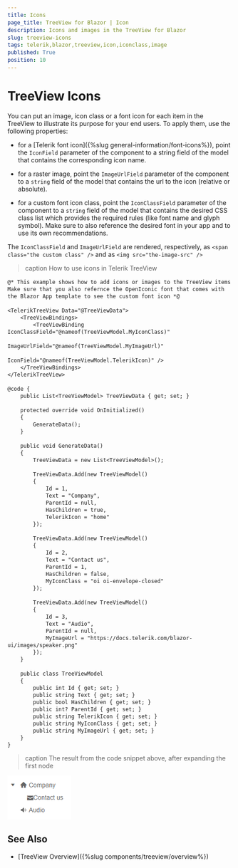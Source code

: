 ```yaml
---
title: Icons
page_title: TreeView for Blazor | Icon
description: Icons and images in the TreeView for Blazor
slug: treeview-icons
tags: telerik,blazor,treeview,icon,iconclass,image
published: True
position: 10
---
```


# TreeView Icons

You can put an image, icon class or a font icon for each item in the TreeView to illustrate its purpose for your end users. To apply them, use the following properties:

* for a [Telerik font icon]({%slug general-information/font-icons%}), point the `IconField` parameter of the component to a string field of the model that contains the corresponding icon name.

* for a raster image, point the `ImageUrlField` parameter of the component to a `string` field of the model that contains the url to the icon (relative or absolute).

* for a custom font icon class, point the `IconClassField` parameter of the component to a `string` field of the model that contains the desired CSS class list which provides the required rules (like font name and glyph symbol). Make sure to also reference the desired font in your app and to use its own recommendations.

The `IconClassField` and `ImageUrlField` are rendered, respectively, as `<span class="the custom class" />` and as `<img src="the-image-src" />`

>caption How to use icons in Telerik TreeView

````CSHTML
@* This example shows how to add icons or images to the TreeView items
Make sure that you also refernce the OpenIconic font that comes with the Blazor App template to see the custom font icon *@

<TelerikTreeView Data="@TreeViewData">
    <TreeViewBindings>
        <TreeViewBinding IconClassField="@nameof(TreeViewModel.MyIconClass)"
                         ImageUrlField="@nameof(TreeViewModel.MyImageUrl)"
                         IconField="@nameof(TreeViewModel.TelerikIcon)" />
    </TreeViewBindings>
</TelerikTreeView>

@code {
    public List<TreeViewModel> TreeViewData { get; set; }

    protected override void OnInitialized()
    {
        GenerateData();
    }

    public void GenerateData()
    {
        TreeViewData = new List<TreeViewModel>();

        TreeViewData.Add(new TreeViewModel()
        {
            Id = 1,
            Text = "Company",
            ParentId = null,
            HasChildren = true,
            TelerikIcon = "home"
        });

        TreeViewData.Add(new TreeViewModel()
        {
            Id = 2,
            Text = "Contact us",
            ParentId = 1,
            HasChildren = false,
            MyIconClass = "oi oi-envelope-closed"
        });

        TreeViewData.Add(new TreeViewModel()
        {
            Id = 3,
            Text = "Audio",
            ParentId = null,
            MyImageUrl = "https://docs.telerik.com/blazor-ui/images/speaker.png"
        });
    }

    public class TreeViewModel
    {
        public int Id { get; set; }
        public string Text { get; set; }
        public bool HasChildren { get; set; }
        public int? ParentId { get; set; }
        public string TelerikIcon { get; set; }
        public string MyIconClass { get; set; }
        public string MyImageUrl { get; set; }
    }
}
````

>caption The result from the code snippet above, after expanding the first node

![icons](images/icons.png)

## See Also

  * [TreeView Overview]({%slug components/treeview/overview%})
